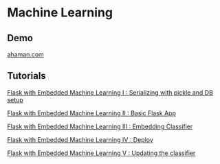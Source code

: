Machine Learning
================================

Demo
---------
[ahaman.com](http://www.ahaman.com)


Tutorials
---------

[Flask with Embedded Machine Learning I : Serializing with pickle and DB setup](http://www.bogotobogo.com/python/Flask/Python_Flask_Embedding_Machine_Learning_1.php)

[Flask with Embedded Machine Learning II : Basic Flask App](http://www.bogotobogo.com/python/Flask/Python_Flask_Embedding_Machine_Learning_2.php)

[Flask with Embedded Machine Learning III : Embedding Classifier](http://www.bogotobogo.com/python/Flask/Python_Flask_Embedding_Machine_Learning_3.php) 

[Flask with Embedded Machine Learning IV : Deploy](http://www.bogotobogo.com/python/Flask/Python_Flask_Embedding_Machine_Learning_4.php) 

[Flask with Embedded Machine Learning V : Updating the classifier](http://www.bogotobogo.com/python/Flask/Python_Flask_Embedding_Machine_Learning_5.php) 
